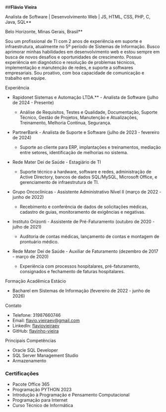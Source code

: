 ##**Flávio Vieira**

Analista de Software | Desenvolvimento Web | JS, HTML, CSS, PHP, C, Java, SQL**

Belo Horizonte, Minas Gerais, Brasil**


Sou um profissional de TI com 2 anos de experiência em suporte e infraestrutura, atualmente no 5º período de Sistemas de Informação. Busco aprimorar minhas habilidades em desenvolvimento web e estou sempre em busca de novos desafios e oportunidades de crescimento. Possuo experiência em diagnóstico e resolução de problemas técnicos, implementação e manutenção de redes, e suporte a softwares empresariais. Sou proativo, com boa capacidade de comunicação e trabalho em equipe.

Experiência
- Rapidonet Sistemas e Automação LTDA.** - Analista de Software (julho de 2024 - Presente)
  - Análise de Requisitos, Testes e Qualidade, Documentação, Suporte Técnico, Gestão de Projetos, Manutenção e Atualizações, Treinamento, Melhoria Contínua, Segurança.

- PartnerBank - Analista de Suporte e Software (julho de 2023 - fevereiro de 2024)
  - Suporte ao cliente para ERP, implantações e treinamentos, mediação entre setores, identificação de melhorias no sistema.

- Rede Mater Dei de Saúde - Estagiário de TI
  - Suporte técnico a hardware, software e redes, administração de Active Directory, bancos de dados SQL/MySQL, Microsoft Office, e gerenciamento de infraestrutura de TI.

- Grupo Oncoclínicas - Assistente Administrativo Nível II (março de 2022 - junho de 2022)
  - Recebimento e conferência de dados de solicitações médicas, cadastro de guias, monitoramento de exigências e negativas.

- Instituto Orizonti - Assistente de Pré-Faturamento (outubro de 2020 - julho de 2021)
  - Auditoria de contas médicas, lançamento de contas e montagem de prontuário médico.

- Rede Mater Dei de Saúde - Auxiliar de Faturamento (dezembro de 2017 - março de 2020)
  - Experiência com processos hospitalares, pré-faturamento, consignados e fechamento de faturas hospitalares.

Formação Acadêmica
Estácio
- Bacharel em Sistemas de Informação (fevereiro de 2022 - junho de 2026)

Contato
- Telefone: 31987660746
- Email: flavio.vieiraev@gmail.com
- LinkedIn: [flaviovieiraev](https://www.linkedin.com/in/flaviovieiraev)
- GitHub: [flavinho-vieira](https://github.com/flavinho-vieira)

Principais Competências
- Oracle SQL Developer
- SQL Server Management Studio
- Armazenamento

### Certificações
- Pacote Office 365
- Programação PYTHON 2023
- Introdução à Programação e Pensamento Computacional
- Programação para Internet
- Curso Técnico de Informática
